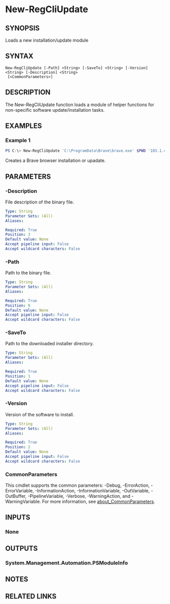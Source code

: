 ﻿---
external help file: RegCli-help.xml
Module Name: RegCli
online version:
schema: 2.0.0
---

# New-RegCliUpdate

## SYNOPSIS
Loads a new installation/update module

## SYNTAX

```
New-RegCliUpdate [-Path] <String> [-SaveTo] <String> [-Version] <String> [-Description] <String>
 [<CommonParameters>]
```

## DESCRIPTION
The New-RegCliUpdate function loads a module of helper functions for non-specific software update/installation tasks. 

## EXAMPLES

### Example 1
```powershell
PS C:\> New-RegCliUpdate 'C:\ProgramData\Brave\brave.exe' $PWD '103.1.40.109' 'Brave Installer'
```

Creates a Brave browser installation or upadate.

## PARAMETERS

### -Description
File description of the binary file.

```yaml
Type: String
Parameter Sets: (All)
Aliases:

Required: True
Position: 3
Default value: None
Accept pipeline input: False
Accept wildcard characters: False
```

### -Path
Path to the binary file.

```yaml
Type: String
Parameter Sets: (All)
Aliases:

Required: True
Position: 0
Default value: None
Accept pipeline input: False
Accept wildcard characters: False
```

### -SaveTo
Path to the downloaded installer directory.

```yaml
Type: String
Parameter Sets: (All)
Aliases:

Required: True
Position: 1
Default value: None
Accept pipeline input: False
Accept wildcard characters: False
```

### -Version
Version of the software to install.

```yaml
Type: String
Parameter Sets: (All)
Aliases:

Required: True
Position: 2
Default value: None
Accept pipeline input: False
Accept wildcard characters: False
```

### CommonParameters
This cmdlet supports the common parameters: -Debug, -ErrorAction, -ErrorVariable, -InformationAction, -InformationVariable, -OutVariable, -OutBuffer, -PipelineVariable, -Verbose, -WarningAction, and -WarningVariable. For more information, see [about_CommonParameters](http://go.microsoft.com/fwlink/?LinkID=113216).

## INPUTS

### None

## OUTPUTS

### System.Management.Automation.PSModuleInfo

## NOTES

## RELATED LINKS
